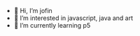 - 👋 Hi, I’m jofin
- 👀 I’m interested in javascript, java and art
- 🌱 I’m currently learning p5

<!---
jofinpjad/jofinpjad is a ✨ special ✨ repository because its `README.md` (this file) appears on your GitHub profile.
You can click the Preview link to take a look at your changes.
--->
